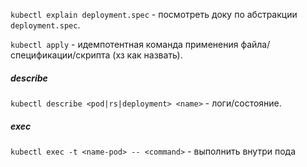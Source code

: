 `kubectl explain deployment.spec` - посмотреть доку по абстракции `deployment.spec`.

`kubectl apply` - идемпотентная команда применения файла/спецификации/скрипта (хз как назвать).

##### describe
`kubectl describe <pod|rs|deployment> <name>` - логи/состояние.

##### exec
`kubectl exec -t <name-pod> -- <command>` - выполнить внутри пода